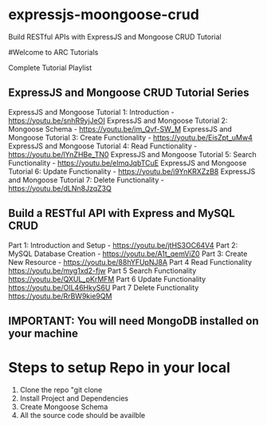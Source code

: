 # expressjs-moongoose-crud
Build RESTful APIs with ExpressJS and Mongoose CRUD Tutorial

#Welcome to ARC Tutorials

Complete Tutorial Playlist 

ExpressJS and Mongoose CRUD Tutorial Series
------------------------------------------------------------------------------------------------------------------------------------------------
ExpressJS and Mongoose Tutorial 1: Introduction - https://youtu.be/snhR9yjJeOI
ExpressJS and Mongoose Tutorial 2: Mongoose Schema - https://youtu.be/jm_Qvf-SW_M
ExpressJS and Mongoose Tutorial 3: Create Functionality - https://youtu.be/EisZpt_uMw4
ExpressJS and Mongoose Tutorial 4: Read Functionality - https://youtu.be/lYnZHBe_TN0
ExpressJS and Mongoose Tutorial 5: Search Functionality - https://youtu.be/eImqJqbTCuE
ExpressJS and Mongoose Tutorial 6: Update Functionality - https://youtu.be/i9YnKRXZzB8
ExpressJS and Mongoose Tutorial 7: Delete Functionality - https://youtu.be/dLNn8JzqZ3Q

Build a RESTful API with Express and MySQL CRUD 
------------------------------------------------------------------------------------------------------------------------------------------------
Part 1: Introduction and Setup - https://youtu.be/jtHS3OC64V4
Part 2: MySQL Database Creation  - https://youtu.be/A1t_qemViZ0
Part 3: Create New Resource - https://youtu.be/88hYFUpNJ8A
Part 4 Read Functionality https://youtu.be/myg1xd2-fjw
Part 5 Search Functionality https://youtu.be/QXUL_pKrMFM
Part 6 Update Functionality https://youtu.be/OIL46HkyS6U
Part 7 Delete Functionality https://youtu.be/RrBW9kie9QM

IMPORTANT: You will need MongoDB installed on your machine 
--------------------------------------------------------------------------------------------------------------------------------------------------
# Steps to setup Repo in your local
1. Clone the repo "git clone <repo-link>
2. Install Project and Dependencies
3. Create Mongoose Schema
4. All the source code should be availble
